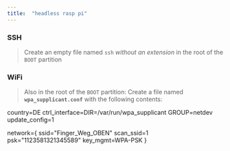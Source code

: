 ```yaml
---
title:  "headless rasp pi"
---
```


### SSH
> Create an empty file named <code>ssh</code> _without an extension_ in the root of the <code>BOOT</code> partition

### WiFi

> Also in the root of the <code>BOOT</code> partition:
> Create a file named <code>**wpa_supplicant.conf**</code> with the following contents:
>  

  
country=DE
ctrl_interface=DIR=/var/run/wpa_supplicant GROUP=netdev
update_config=1

network={
	ssid="Finger_Weg_OBEN"
	scan_ssid=1
	psk="1123581321345589"
	key_mgmt=WPA-PSK
}
 
